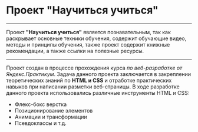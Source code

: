 # Проект "Научиться учиться"
----------------------------

Проект **"Научиться учиться"** является познавательным, так как раскрывает основные техники обучения, содержит обучающие видео, методы и принципы обучения, также проект содержит книжные рекомендации, а также ссылки на полезные ресурсы.

-----------------------------

Проект создан в процессе прохождения курса *по веб-разработке от Яндекс.Практикум*. Задача данного проекта заключается в закреплении теоретических знаний по **HTML и CSS** и отработке практических навыков при написании разметки веб-страницы. В ходе разработке данного проекта использовались различные инструменты HTML и CSS:
* Флекс-бокс верстка
* Позиционирование элементов
* Анимации и трансформации
* Псевдоклассы и т.д.


